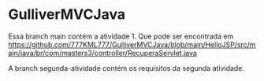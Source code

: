 # GulliverMVCJava

Essa branch main contém a atividade 1. Que pode ser encontrada em https://github.com/777KML777/GulliverMVCJava/blob/main/HelloJSP/src/main/java/br/com/masters3/controller/RecuperaServlet.java

A branch segunda-atividade contém os requisitos da segunda atividade. 
